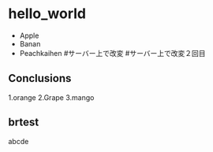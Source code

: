 # hello_world

- Apple
- Banan
- Peachkaihen
#サーバー上で改変
#サーバー上で改変２回目
## Conclusions

1.orange
2.Grape
3.mango
## brtest


abcde
